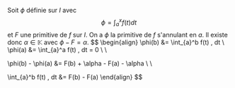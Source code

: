 Soit $\phi$ définie sur $I$ avec
$$
\phi = \int_{a}^x  f(t)   dt
$$
et $F$ une primitive de $f$ sur $I$.
On a $\phi$ la primitive de $f$ s'annulant en $a$.
Il existe donc $\alpha\in \mathbb{K}$ avec $\phi - F = \alpha$.
$$
\begin{align}
\phi(b) &= \int_{a}^b f(t) \, dt  \\
\phi(a) &= \int_{a}^a f(t) \, dt = 0 \\ \\

\phi(b) - \phi(a) &= F(b) + \alpha - F(a) - \alpha \\ \\

\int_{a}^b f(t) \, dt &= F(b) - F(a)
\end{align}
$$
